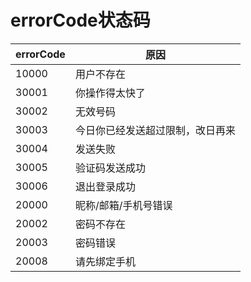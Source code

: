 # errorCode状态码
|errorCode|原因|
| --- | --- |
|10000|用户不存在|
|30001|你操作得太快了|
|30002|无效号码|
|30003|今日你已经发送超过限制，改日再来|
|30004|发送失败|
|30005|验证码发送成功|
|30006|退出登录成功|
|20000|昵称/邮箱/手机号错误|
|20002|密码不存在|
|20003|密码错误|
|20008|请先绑定手机|